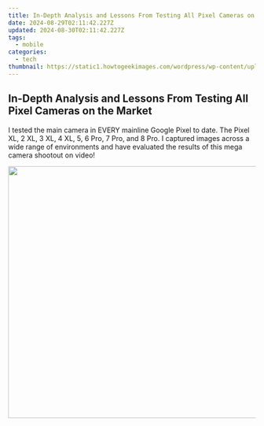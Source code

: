 ```yaml
---
title: In-Depth Analysis and Lessons From Testing All Pixel Cameras on the Market
date: 2024-08-29T02:11:42.227Z
updated: 2024-08-30T02:11:42.227Z
tags:
  - mobile
categories:
  - tech
thumbnail: https://static1.howtogeekimages.com/wordpress/wp-content/uploads/2024/08/i-tested-every-pixel-camera-thumnail.jpg
---
```


## In-Depth Analysis and Lessons From Testing All Pixel Cameras on the Market

I tested the main camera in EVERY mainline Google Pixel to date. The Pixel XL, 2 XL, 3 XL, 4 XL, 5, 6 Pro, 7 Pro, and 8 Pro. I captured images across a wide range of environments and have evaluated the results of this mega camera shootout on video!

<ins class="adsbygoogle"
     style="display:block"
     data-ad-format="autorelaxed"
     data-ad-client="ca-pub-7571918770474297"
     data-ad-slot="1223367746"></ins>



<ins class="adsbygoogle"
     style="display:block"
     data-ad-client="ca-pub-7571918770474297"
     data-ad-slot="8358498916"
     data-ad-format="auto"
     data-full-width-responsive="true"></ins>



<!-- affiliate ads begin -->
<a href="https://ephamedtechinc.pxf.io/c/5597632/2095369/26400" target="_top" id="2095369"><img src="//a.impactradius-go.com/display-ad/26400-2095369" border="0" alt="" width="1024" height="512"/></a><img height="0" width="0" src="https://imp.pxf.io/i/5597632/2095369/26400" style="position:absolute;visibility:hidden;" border="0" />
<!-- affiliate ads end -->